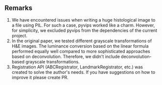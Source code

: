 ## Remarks

1. We have encountered issues when writing a huge histological image to a file using PIL. For such a case, pyvips worked like a charm. However, for simplicity, we excluded pyvips from the dependencies of the current project.
2. In the original paper, we tested different grayscale transformations of H&E images. The luminance conversion based on the linear formula performed equally well compared to more sophisticated approaches based on deconvolution. Therefore, we didn't include deconvolution-based grayscale transformations.
3. Registration API (ABCRegistrator, LandmarkRegistrator, etc.) was created to solve the author's needs. If you have suggestions on how to improve it please create PR.
